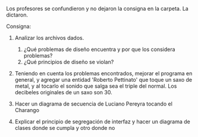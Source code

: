 Los profesores se confundieron y no dejaron la consigna en la carpeta. La dictaron.

Consigna:
1. Analizar los archivos dados. 
    1. ¿Qué problemas de diseño encuentra y por que los considera problemas?
	1. ¿Qué principios de diseño se violan?

1. Teniendo en cuenta los problemas encontrados, mejorar el programa en general, y agregar una entidad 'Roberto Pettinato' que toque un saxo de metal, y al tocarlo el sonido que salga sea el triple del normal. Los decibeles originales de un saxo son 30.
1. Hacer un diagrama de secuencia de Luciano Pereyra tocando el Charango
1. Explicar el principio de segregación de interfaz y hacer un diagrama de clases donde se cumpla y otro donde no

